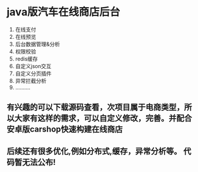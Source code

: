 

# java版汽车在线商店后台
  1. 在线支付
  2. 在线预览
  3. 后台数据管理&分析
  4. 权限校验
  5. redis缓存
  6. 自定义json交互
  7. 自定义分页插件
  8. 异常拦截分析
  9. ..........
## 有兴趣的可以下载源码查看，次项目属于电商类型，所以大家有这样的需求，可以自定义修改，完善。并配合安卓版carshop快速构建在线商店



## 后续还有很多优化,例如分布式,缓存，异常分析等。 代码暂无法公布!

